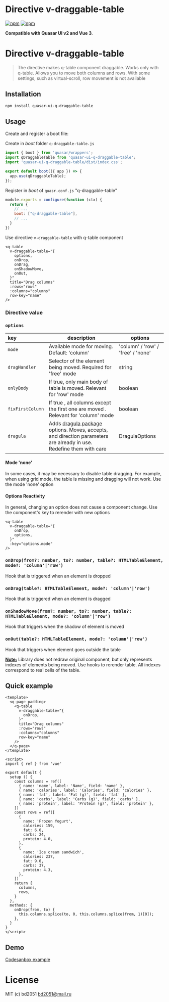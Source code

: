 # Directive v-draggable-table

[![npm](https://img.shields.io/npm/v/quasar-ui-q-draggable-table.svg?label=quasar-ui-q-draggable-table)](https://www.npmjs.com/package/quasar-ui-q-draggable-table)
[![npm](https://img.shields.io/npm/dt/quasar-ui-q-draggable-table.svg)](https://www.npmjs.com/package/quasar-ui-q-draggable-table)

**Compatible with Quasar UI v2 and Vue 3**.




# Directive v-draggable-table
> The directive makes q-table component draggable. Works only with q-table. Allows you to move both columns and rows. With some settings, such as virtual-scroll, row movement is not available

## Installation

```bash
npm install quasar-ui-q-draggable-table
```

## Usage

Create and register a boot file:

Create in *boot* folder `q-draggable-table.js`
```js
import { boot } from 'quasar/wrappers';
import qDraggableTable from 'quasar-ui-q-draggable-table';
import 'quasar-ui-q-draggable-table/dist/index.css';

export default boot(({ app }) => {
  app.use(qDraggableTable);
});
```

Register in *boot* of `quasr.conf.js` "q-draggable-table"

```js
module.exports = configure(function (ctx) {
  return {
    // ...
    boot: ["q-draggable-table"],
    // ...
  }
})
```

Use directive ```v-draggable-table``` with q-table component

```vue
<q-table
  v-draggable-table="{
    options,
    onDrop,
    onDrag,
    onShadowMove,
    onOut,
  }"
  title="Drag columns"
  :rows="rows"
  :columns="columns"
  row-key="name"
/>
```

### Directive value

### `options`

| key              | description                                                                                                            | options                            |
|:-----------------|------------------------------------------------------------------------------------------------------------------------|------------------------------------|
| `mode`           | Available mode for moving. Default: 'column'                                                                           | 'column' / 'row' / 'free' / 'none' |
| `dragHandler`    | Selector of the element being moved. Required for 'free' mode                                                          | string                             |
| `onlyBody`       | If true, only main body of table is moved. Relevant for 'row' mode                                                     | boolean                            |
| `fixFirstColumn` | If true , all columns except the first one are moved . Relevant for 'column' mode                                      | boolean                            |
| `dragula`        | Adds [dragula package](https://github.com/bevacqua/dragula) options. Moves, accepts, and direction parameters are already in use. Redefine them with care | DragulaOptions                     |

#### Mode 'none'
In some cases, it may be necessary to disable table dragging. For example, when using grid mode, the table is missing and dragging will not work. Use the mode 'none' option

#### Options Reactivity
In general, changing an option does not cause a component change. Use the component's key to rerender with new options

```vue
<q-table
  v-draggable-table="{
    onDrop,
    options,
  }"
  :key="options.mode"
/>
```

### `onDrop(from?: number, to?: number, table?: HTMLTableElement, mode?: 'column'|'row')`
 
Hook that is triggered when an element is dropped

### `onDrag(table?: HTMLTableElement, mode?: 'column'|'row')`

Hook that is triggered when an element is dragged

### `onShadowMove(from?: number, to?: number, table?: HTMLTableElement, mode?: 'column'|'row')`

Hook that triggers when the shadow of element is moved

### `onOut(table?: HTMLTableElement, mode?: 'column'|'row')`

Hook that triggers when element goes outside the table

**<u>Note:</u>** Library does not redraw original component, but only represents indexes of elements being moved. Use hooks to rerender table. All indexes correspond to real cells of the table.

## Quick example

```vue
<template>
  <q-page padding>
    <q-table
      v-draggable-table="{
        onDrop,
      }"
      title="Drag columns"
      :rows="rows"
      :columns="columns"
      row-key="name"
    />
  </q-page>
</template>

<script>
import { ref } from 'vue'

export default {
  setup () {
    const columns = ref([
      { name: 'name', label: 'Name', field: 'name' },
      { name: 'calories', label: 'Calories', field: 'calories' },
      { name: 'fat', label: 'Fat (g)', field: 'fat' },
      { name: 'carbs', label: 'Carbs (g)', field: 'carbs' },
      { name: 'protein', label: 'Protein (g)', field: 'protein' },
    ])
    const rows = ref([
      {
        name: 'Frozen Yogurt',
        calories: 159,
        fat: 6.0,
        carbs: 24,
        protein: 4.0,
      },
      {
        name: 'Ice cream sandwich',
        calories: 237,
        fat: 9.0,
        carbs: 37,
        protein: 4.3,
      },
    ])
    return {
      columns,
      rows,
    }
  },
  methods: {
    onDrop(from, to) {
      this.columns.splice(to, 0, this.columns.splice(from, 1)[0]);
    },
  }
}
</script>
```

## Demo

[Codesanbox example](https://codesandbox.io/p/sandbox/agitated-bogdan-tngniw?file=%2Fsrc%2Fpages%2FBasic.vue)

# License
MIT (c) bd2051 <bd2051@mail.ru>
